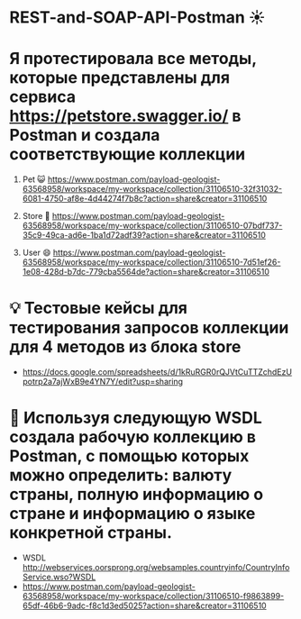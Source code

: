 # REST-and-SOAP-API-Postman :sunny:
# Я протестировала все методы, которые представлены для сервиса https://petstore.swagger.io/ в Postman и создала соответствующие коллекции
1. Pet :smiley_cat:
https://www.postman.com/payload-geologist-63568958/workspace/my-workspace/collection/31106510-32f31032-6081-4750-af8e-4d44274f7b8c?action=share&creator=31106510

2. Store :ledger:
https://www.postman.com/payload-geologist-63568958/workspace/my-workspace/collection/31106510-07bdf737-35c9-49ca-ad6e-1ba1d72adf39?action=share&creator=31106510

3. User :smile:
https://www.postman.com/payload-geologist-63568958/workspace/my-workspace/collection/31106510-7d51ef26-1e08-428d-b7dc-779cba5564de?action=share&creator=31106510

# :bulb: Тестовые кейсы для тестирования запросов коллекции для 4 методов из блока store
- https://docs.google.com/spreadsheets/d/1kRuRGR0rQJVtCuTTZchdEzUpotrp2a7ajWxB9e4YN7Y/edit?usp=sharing

# :bell: Используя следующую WSDL создала рабочую коллекцию в Postman, с помощью которых можно определить: валюту страны, полную информацию о стране и информацию о языке конкретной страны.
- WSDL http://webservices.oorsprong.org/websamples.countryinfo/CountryInfoService.wso?WSDL
- https://www.postman.com/payload-geologist-63568958/workspace/my-workspace/collection/31106510-f9863899-65df-46b6-9adc-f8c1d3ed5025?action=share&creator=31106510
